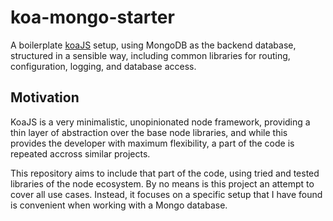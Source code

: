 # koa-mongo-starter
A boilerplate [koaJS](http://koajs.com/) setup, using MongoDB as the backend database, 
structured in a sensible way, including common libraries for routing, configuration, logging, and database access.

## Motivation
KoaJS is a very minimalistic, unopinionated node framework, providing a thin layer of abstraction 
over the base node libraries, and while this provides the developer with maximum flexibility,
a part of the code is repeated accross similar projects. 

This repository aims to include that part of the code, using tried and tested libraries of the node ecosystem.
By no means is this project an attempt to cover all use cases. Instead, it focuses on a specific setup that
I have found is convenient when working with a Mongo database.
